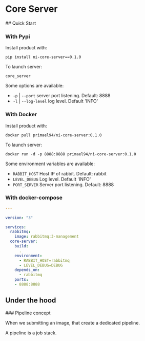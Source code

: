 # Core Server

## Quick Start

### With Pypi

Install product with:

```shell script
pip install ni-core-server==0.1.0
```

To launch server:

```shell script
core_server
```

Some options are available:

* `-p` | `--port` server port listening. Default: 8888
* `-l` | `--log-level` log level. Default 'INFO'

### With Docker

Install product with:

```shell script
docker pull primael94/ni-core-server:0.1.0
```

To launch server:

```shell script
docker run -d -p 8888:8888 primael94/ni-core-server:0.1.0
```

Some environment variables are available:

* `RABBIT_HOST` Host IP of rabbit. Default: rabbit
* `LEVEL_DEBUG` Log level. Default 'INFO'
* `PORT_SERVER` Server port listening. Default: 8888

### With docker-compose

```yaml
---

version: "3"

services:
  rabbitmq:
    image: rabbitmq:3-management
  core-server:
    build:
      .
    environment:
      - RABBIT_HOST=rabbitmq
      - LEVEL_DEBUG=DEBUG
    depends_on:
      - rabbitmq
    ports:
    - 8888:8888
```

## Under the hood

### Pipeline concept

When we submitting an image, that create a dedicated pipeline.

A pipeline is a job stack.

